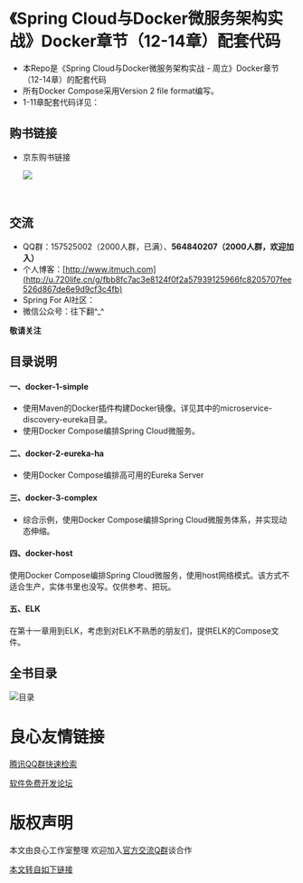 # 《Spring Cloud与Docker微服务架构实战》Docker章节（12-14章）配套代码

- 本Repo是《Spring Cloud与Docker微服务架构实战 - 周立》Docker章节（12-14章）的配套代码
- 所有Docker Compose采用Version 2 file format编写。
- 1-11章配套代码详见： 






## 购书链接

* 京东购书链接

  ![](ad/jd-购书链接.png)

  ​






## 交流

- QQ群：157525002（2000人群，已满）、**564840207（2000人群，欢迎加入）**
- 个人博客：[http://www.itmuch.com](http://u.720life.cn/g/fbb8fc7ac3e8124f0f2a57939125966fc8205707fee526d867de6e9d9cf3c4fb)
- Spring For Al社区： 
- 微信公众号：往下翻^_^


**敬请关注**




## 目录说明

#### 一、docker-1-simple

* 使用Maven的Docker插件构建Docker镜像。详见其中的microservice-discovery-eureka目录。
* 使用Docker Compose编排Spring Cloud微服务。



#### 二、docker-2-eureka-ha

* 使用Docker Compose编排高可用的Eureka Server



####  三、docker-3-complex

* 综合示例，使用Docker Compose编排Spring Cloud微服务体系，并实现动态伸缩。


#### 四、docker-host

使用Docker Compose编排Spring Cloud微服务，使用host网络模式。该方式不适合生产，实体书里也没写。仅供参考、把玩。

#### 五、ELK

在第十一章用到ELK，考虑到对ELK不熟悉的朋友们，提供ELK的Compose文件。



## 全书目录

![目录](http://git.oschina.net/itmuch/spring-cloud-docker-microservice-book-code/raw/master/ad/catalog.png)


 # 良心友情链接

[腾讯QQ群快速检索](http://u.720life.cn/s/8cf73f7c)

[软件免费开发论坛](http://u.720life.cn/s/bbb01dc0)

# 版权声明 

本文由良心工作室整理 欢迎加入[官方交流Q群](https://u.720life.cn/s/f2316816)谈合作

[本文转自如下链接](http://u.720life.cn/g/2e71d0f0a5c601172267ba20d3a43c6eac593b815f233a282d58f81177b00d0b8b832a161bd4d912c3859377b872ea9ed3da3d78b8abf3640cc4f5f1b414505756fd8085ec8c5bbed3d5db08a94748075dc9a304d579ac18a43d8070c59addd4ccb4e62d45b9f92d51eff82f3f9ccd30)